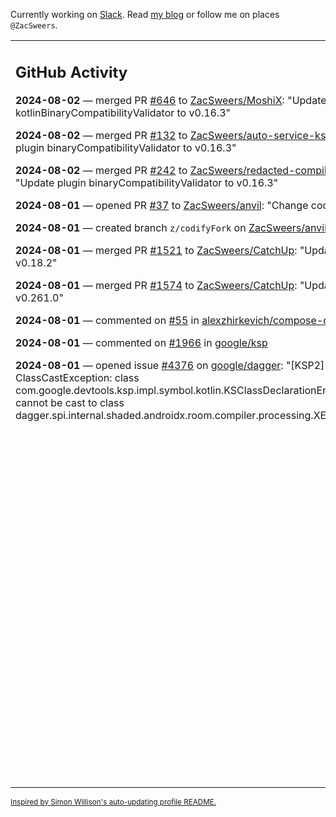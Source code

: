 Currently working on [Slack](https://slack.com/). Read [my blog](https://zacsweers.dev/) or follow me on places `@ZacSweers`.

<table><tr><td valign="top" width="60%">

## GitHub Activity
<!-- githubActivity starts -->
**2024-08-02** — merged PR [#646](https://github.com/ZacSweers/MoshiX/pull/646) to [ZacSweers/MoshiX](https://github.com/ZacSweers/MoshiX): "Update plugin kotlinBinaryCompatibilityValidator to v0.16.3"

**2024-08-02** — merged PR [#132](https://github.com/ZacSweers/auto-service-ksp/pull/132) to [ZacSweers/auto-service-ksp](https://github.com/ZacSweers/auto-service-ksp): "Update plugin binaryCompatibilityValidator to v0.16.3"

**2024-08-02** — merged PR [#242](https://github.com/ZacSweers/redacted-compiler-plugin/pull/242) to [ZacSweers/redacted-compiler-plugin](https://github.com/ZacSweers/redacted-compiler-plugin): "Update plugin binaryCompatibilityValidator to v0.16.3"

**2024-08-01** — opened PR [#37](https://github.com/ZacSweers/anvil/pull/37) to [ZacSweers/anvil](https://github.com/ZacSweers/anvil): "Change coordinates"

**2024-08-01** — created branch `z/codifyFork` on [ZacSweers/anvil](https://github.com/ZacSweers/anvil)

**2024-08-01** — merged PR [#1521](https://github.com/ZacSweers/CatchUp/pull/1521) to [ZacSweers/CatchUp](https://github.com/ZacSweers/CatchUp): "Update sgp to v0.18.2"

**2024-08-01** — merged PR [#1574](https://github.com/ZacSweers/CatchUp/pull/1574) to [ZacSweers/CatchUp](https://github.com/ZacSweers/CatchUp): "Update flipper to v0.261.0"

**2024-08-01** — commented on [#55](https://github.com/alexzhirkevich/compose-cupertino/issues/55#issuecomment-2263031255) in [alexzhirkevich/compose-cupertino](https://github.com/alexzhirkevich/compose-cupertino)

**2024-08-01** — commented on [#1966](https://github.com/google/ksp/issues/1966#issuecomment-2262041030) in [google/ksp](https://github.com/google/ksp)

**2024-08-01** — opened issue [#4376](https://github.com/google/dagger/issues/4376) on [google/dagger](https://github.com/google/dagger): "[KSP2] ClassCastException: class com.google.devtools.ksp.impl.symbol.kotlin.KSClassDeclarationEnumEntryImpl cannot be cast to class dagger.spi.internal.shaded.androidx.room.compiler.processing.XEnumEntry"
<!-- githubActivity ends -->
</td><td valign="top" width="40%">

## On My Blog
<!-- blog starts -->
**2024-05-06** — [Preparing for K2](https://www.zacsweers.dev/preparing-for-k2/)

**2024-01-03** — [Life in 2024](https://www.zacsweers.dev/life-in-2024/)

**2023-07-09** — [Catching Up on CatchUp: 2023](https://www.zacsweers.dev/catching-up-on-catchup-2023/)

**2023-01-10** — [Keeping Android and Kotlin Healthy in a Post-Twitter World](https://www.zacsweers.dev/keeping-android-healthy/)

**2022-12-19** — [Improving Your Gradle Workflow by Not Auto-reloading Build Files](https://www.zacsweers.dev/improving-your-workflow-by-not-auto-reloading-build-files/)

**2022-11-30** — [Android Studio's "I'm Feeling Lucky" Button](https://www.zacsweers.dev/android-studios-im-feeling-lucky-button/)

**2022-11-22** — [Network Calls in Lint: Best Practices](https://www.zacsweers.dev/network-calls-in-lint-best-practices/)

**2022-10-17** — [Is ViewPump A Security Risk?](https://www.zacsweers.dev/is-viewpump-a-security-risk/)

**2022-05-23** — [You Are Not Blocked](https://www.zacsweers.dev/you-are-not-blocked/)

**2021-07-23** — [Optimizing Your Kotlin Build](https://www.zacsweers.dev/optimizing-your-kotlin-build/)
<!-- blog ends -->
_More on [zacsweers.dev](https://zacsweers.dev/)_
</td></tr></table>

<sub><a href="https://simonwillison.net/2020/Jul/10/self-updating-profile-readme/">Inspired by Simon Willison's auto-updating profile README.</a></sub>